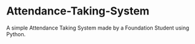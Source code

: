 # Attendance-Taking-System
A simple Attendance Taking System made by a Foundation Student using Python.
